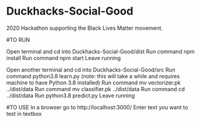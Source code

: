 # Duckhacks-Social-Good
2020 Hackathon supporting the Black Lives Matter movement.


#TO RUN

Open terminal and cd into Duckhacks-Social-Good/dist
Run command npm install
Run command npm start
Leave running

Open another terminal and cd into Duckhacks-Social-Good/src
Run command python3.8 learn.py (note: this will take a while and requires machine to have Python 3.8 installed)
Run command mv vectorizer.pk ../dist/data
Run command  mv classifier.pk ../dist/data
Run command cd ../dist/data
Run python3.8 predict.py
Leave running

#TO USE
In a browser go to http://localhost:3000/
Enter text you want to test in textbox

